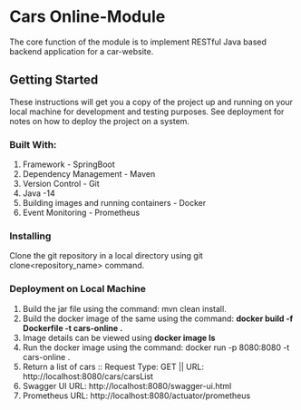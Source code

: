 # Cars Online-Module
The core function of the module is to implement RESTful Java based backend application for a car-website.

## Getting Started
These instructions will get you a copy of the project up and running on your local machine for development and testing purposes. See deployment for notes on how to deploy the project on a system.


### Built With:
1. Framework - SpringBoot
2. Dependency Management - Maven
3. Version Control - Git
4. Java -14  
5. Building images and running containers - Docker
6. Event Monitoring - Prometheus

### Installing

Clone the git repository in a local directory using git clone<repository_name> command.


### Deployment on Local Machine
1. Build the jar file using the command: mvn clean install.
2. Build the docker image of the same using the command: <B> docker build -f Dockerfile -t cars-online .</B>
3. Image details can be viewed using <B> docker image ls </B>
4. Run the docker image using the command: docker run -p 8080:8080 -t cars-online .
5. Return a list of cars :: Request Type: GET || URL: http://localhost:8080/cars/carsList  
6. Swagger UI URL: http://localhost:8080/swagger-ui.html  
7. Prometheus URL: http://localhost:8080/actuator/prometheus   
